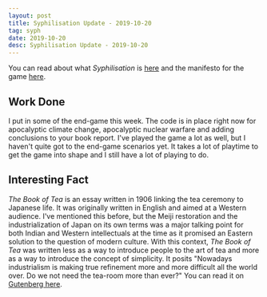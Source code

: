 ```yaml
---
layout: post
title: Syphilisation Update - 2019-10-20
tag: syph
date: 2019-10-20
desc: Syphilisation Update - 2019-10-20
---
```



You can read about what *Syphilisation* is [here](/blog/syph/announce) and the manifesto for the game [here](/blog/syph/manifesto).

## Work Done

I put in some of the end-game this week. The code is in place right now for apocalyptic climate change, apocalyptic nuclear warfare and adding conclusions to your book report. I've played the game a lot as well, but I haven't quite got to the end-game scenarios yet. It takes a lot of playtime to get the game into shape and I still have a lot of playing to do.

## Interesting Fact

*The Book of Tea* is an essay written in 1906 linking the tea ceremony to Japanese life. It was originally written in English and aimed at a Western audience. I've mentioned this before, but the Meiji restoration and the industrialization of Japan on its own terms was a major talking point for both Indian and Western intellectuals at the time as it promised an Eastern solution to the question of modern culture. With this context, *The Book of Tea* was written less as a way to introduce people to the art of tea and more as a way to introduce the concept of simplicity. It posits "Nowadays industrialism is making true refinement more and more difficult all the world over. Do we not need the tea-room more than ever?" You can read it on [Gutenberg here](http://www.gutenberg.org/ebooks/769).

